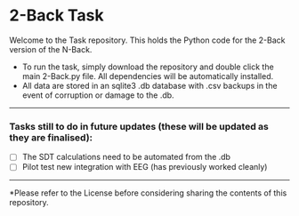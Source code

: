 # 2-Back Task
Welcome to the Task repository. This holds the Python code for the 2-Back version of the N-Back.

- To run the task, simply download the repository and double click the main 2-Back.py file. All dependencies will be automatically installed.
- All data are stored in an sqlite3 .db database with .csv backups in the event of corruption or damage to the .db. 
--------------------------------------------------------------------------------------
### Tasks still to do in future updates (these will be updated as they are finalised):
- [ ] The SDT calculations need to be automated from the .db
- [ ] Pilot test new integration with EEG (has previously worked cleanly)

--------------------------------------------------------------------------------------
*Please refer to the License before considering sharing the contents of this repository. 
